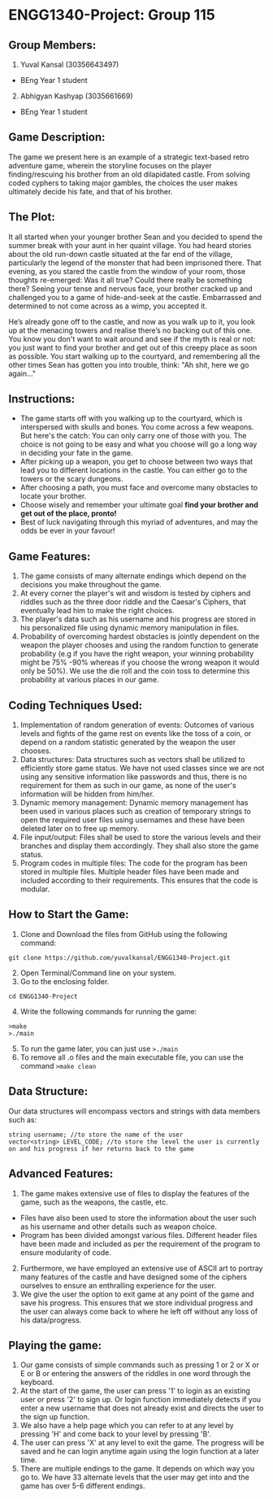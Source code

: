 # ENGG1340-Project: Group 115

## Group Members:
1. Yuval Kansal (30356643497)
  - BEng Year 1 student
2. Abhigyan Kashyap (3035661669)
  - BEng Year 1 student
  
## Game Description:
The game we present here is an example of a strategic text-based retro adventure game, wherein the storyline focuses on the player finding/rescuing his brother from an old dilapidated castle. From solving coded cyphers to taking major gambles, the choices the user makes ultimately decide his fate, and that of his brother.

## The Plot:
It all started when your younger brother Sean and you decided to spend the summer break with your aunt in her quaint village. You had heard stories about the old run-down castle situated at the far end of the village, particularly the legend of the monster that had been imprisoned there. That evening, as you stared the castle from the window of your room, those thoughts re-emerged: Was it all true? Could there really be something there? Seeing your tense and nervous face, your brother cracked up and challenged you to a game of hide-and-seek at the castle. Embarrassed and determined to not come across as a wimp, you accepted it.

He’s already gone off to the castle, and now as you walk up to it, you look up at the menacing towers and realise there’s no backing out of this one. You know you don't want to wait around and see if the myth is real or not: you just want to find your brother and get out of this creepy place as soon as possible. You start walking up to the courtyard, and remembering all the other times Sean has gotten you into trouble, think: "Ah shit, here we go again…"

## Instructions:
- The game starts off with you walking up to the courtyard, which is interspersed with skulls and bones. You come across a few weapons. But here's the catch: You can only carry one of those with you. The choice is not going to be easy and what you choose will go a long way in deciding your fate in the game.
- After picking up a weapon, you get to choose between two ways that lead you to different locations in the castle. You can either go to the towers or the scary dungeons.
- After choosing a path, you must face and overcome many obstacles to locate your brother.
- Choose wisely and remember your ultimate goal **find your brother and get out of the place, pronto!**
- Best of luck navigating through this myriad of adventures, and may the odds be ever in your favour!

## Game Features:
1. The game consists of many alternate endings which depend on the decisions you make throughout the game.
2. At every corner the player's wit and wisdom is tested by ciphers and riddles such as the three door riddle and the Caesar's Ciphers, that eventually lead him to make the right choices.
3. The player's data such as his username and his progress are stored in his personalized file using dynamic memory manipulation in files.
4. Probability of overcoming hardest obstacles is jointly dependent on the weapon the player chooses and using the random function to generate probability (e.g if you have the right weapon, your winning probability might be 75% -90% whereas if you choose the wrong weapon it would only be 50%). We use the die roll and the coin toss to determine this probability at various places in our game.

## Coding Techniques Used:
1. Implementation of random generation of events: Outcomes of various levels and fights of the game rest on events like the toss of a coin, or depend on a random statistic generated by the weapon the user chooses.
2. Data structures: Data structures such as vectors shall be utilized to efficiently store game status. We have not used classes since we are not using any sensitive information like passwords and thus, there is no requirement for them as such in our game, as none of the user's information will be hidden from him/her.
3. Dynamic memory management: Dynamic memory management has been used in various places such as creation of temporary strings to open the required user files using usernames and these have been deleted later on to free up memory.
4. File input/output: Files shall be used to store the various levels and their branches and display them accordingly. They shall also store the game status.
5. Program codes in multiple files: The code for the program has been stored in multiple files. Multiple header files have been made and included according to their requirements. This ensures that the code is modular.

## How to Start the Game:
1. Clone and Download the files from GitHub using the following command:
  ```
  git clone https://github.com/yuvalkansal/ENGG1340-Project.git
  ```
2. Open Terminal/Command line on your system.
3. Go to the enclosing folder.
  ```
  cd ENGG1340-Project
  ```
4. Write the following commands for running the game:
```
>make
>./main
```
5. To run the game later, you can just use 
  `>./main`
6. To remove all .o files and the main executable file, you can use the command 
  `>make clean`

## Data Structure:
Our data structures will encompass vectors and strings with data members such as:
```
string username; //to store the name of the user
vector<string> LEVEL_CODE; //to store the level the user is currently on and his progress if her returns back to the game
```

## Advanced Features:
1. The game makes extensive use of files to display the features of the game, such as the weapons, the castle, etc.
  - Files have also been used to store the information about the user such as his username and other details such as weapon choice.
  - Program has been divided amongst various files. Different header files have been made and included as per the requirement of the program to ensure modularity of code.
2. Furthermore, we have employed an extensive use of ASCII art to portray many features of the castle and have designed some of the ciphers ourselves to ensure an enthralling experience for the user.
3. We give the user the option to exit game at any point of the game and save his progress. This ensures that we store individual progress and the user can always come back to where he left off without any loss of his data/progress.

## Playing the game:
1. Our game consists of simple commands such as pressing 1 or 2 or X or E or B or entering the answers of the riddles in one word through the keyboard.
2. At the start of the game, the user can press '1' to login as an existing user or press '2' to sign up. Or login function immediately detects if you enter a new username that does not already exist and directs the user to the sign up function.
3. We also have a help page which you can refer to at any level by pressing 'H' and come back to your level by pressing 'B'.
4. The user can press 'X' at any level to exit the game. The progress will be saved and he can login anytime again using the login function at a later time.
5. There are multiple endings to the game. It depends on which way you go to. We have 33 alternate levels that the user may get into and the game has over 5-6 different endings.
